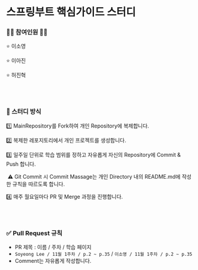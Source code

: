 # 스프링부트 핵심가이드 스터디

### 👨‍🎓 참여인원 👩‍🎓

⭐ 이소영

⭐ 이아진

⭐ 허진혁

<br>

<br>

### 📒 스터디 방식

1️⃣ MainRepository를 Fork하여 개인 Repository에 복제합니다.

2️⃣ 복제한 레포지토리에서 개인 프로젝트를 생성합니다.

3️⃣ 일주일 단위로 학습 범위를 정하고 자유롭게 자신의 Repository에 Commit  & Push 합니다.

​	⚠ Git Commit 시 Commit Massage는 개인 Directory 내의 README.md에 작성한 규칙을 따르도록 합니다.

4️⃣ 매주 월요일마다 PR 및 Merge 과정을 진행합니다.

<br>

<br>

### ✅ Pull Request 규칙

- PR 제목 : 이름 / 주차 / 학습 페이지
- `Soyeong Lee / 11월 1주차 / p.2 ~ p.35` / `이소영 / 11월 1주차 / p.2 ~ p.35`
- Comment는 자유롭게 작성합니다.

